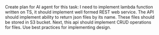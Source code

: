 Create plan for AI agent for this task: I need to implement lambda function written on TS, it should implement well formed REST web service. The API should implement ability to return json files by its name. These files should be stored in S3 bucket. Next, this api should implement CRUD operations for files. Use best practices for implementing design.




